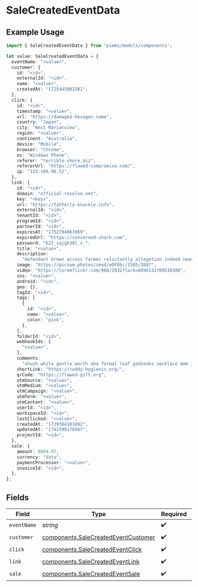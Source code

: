 # SaleCreatedEventData

## Example Usage

```typescript
import { SaleCreatedEventData } from "pimms/models/components";

let value: SaleCreatedEventData = {
  eventName: "<value>",
  customer: {
    id: "<id>",
    externalId: "<id>",
    name: "<value>",
    createdAt: "1725445081581",
  },
  click: {
    id: "<id>",
    timestamp: "<value>",
    url: "https://damaged-hexagon.name",
    country: "Japan",
    city: "West Marianview",
    region: "<value>",
    continent: "Australia",
    device: "Mobile",
    browser: "Chrome",
    os: "Windows Phone",
    referer: "terrible-shore.biz",
    refererUrl: "https://flawed-compromise.com/",
    ip: "133.166.96.52",
  },
  link: {
    id: "<id>",
    domain: "official-resolve.net",
    key: "<key>",
    url: "https://fatherly-knuckle.info",
    externalId: "<id>",
    tenantId: "<id>",
    programId: "<id>",
    partnerId: "<id>",
    expiresAt: "1752794063969",
    expiredUrl: "https://concerned-shark.com",
    password: "EZI_sqjgb38l_s_",
    title: "<value>",
    description:
      "defendant brown across farmer reluctantly allegation indeed near whoever",
    image: "https://picsum.photos/seed/wDFDbc/1585/3887",
    video: "https://loremflickr.com/966/2932?lock=6046132709538388",
    ios: "<value>",
    android: "<id>",
    geo: {},
    tagId: "<id>",
    tags: [
      {
        id: "<id>",
        name: "<value>",
        color: "pink",
      },
    ],
    folderId: "<id>",
    webhookIds: [
      "<value>",
    ],
    comments:
      "shush while gentle worth aha formal loaf gadzooks necklace mmm indeed but exacerbate accessorise",
    shortLink: "https://ruddy-hygienic.org/",
    qrCode: "https://flawed-gift.org",
    utmSource: "<value>",
    utmMedium: "<value>",
    utmCampaign: "<value>",
    utmTerm: "<value>",
    utmContent: "<value>",
    userId: "<id>",
    workspaceId: "<id>",
    lastClicked: "<value>",
    createdAt: "1729384101892",
    updatedAt: "1742598178567",
    projectId: "<id>",
  },
  sale: {
    amount: 8004.07,
    currency: "Vatu",
    paymentProcessor: "<value>",
    invoiceId: "<id>",
  },
};
```

## Fields

| Field                                                                                      | Type                                                                                       | Required                                                                                   | Description                                                                                |
| ------------------------------------------------------------------------------------------ | ------------------------------------------------------------------------------------------ | ------------------------------------------------------------------------------------------ | ------------------------------------------------------------------------------------------ |
| `eventName`                                                                                | *string*                                                                                   | :heavy_check_mark:                                                                         | N/A                                                                                        |
| `customer`                                                                                 | [components.SaleCreatedEventCustomer](../../models/components/salecreatedeventcustomer.md) | :heavy_check_mark:                                                                         | N/A                                                                                        |
| `click`                                                                                    | [components.SaleCreatedEventClick](../../models/components/salecreatedeventclick.md)       | :heavy_check_mark:                                                                         | N/A                                                                                        |
| `link`                                                                                     | [components.SaleCreatedEventLink](../../models/components/salecreatedeventlink.md)         | :heavy_check_mark:                                                                         | N/A                                                                                        |
| `sale`                                                                                     | [components.SaleCreatedEventSale](../../models/components/salecreatedeventsale.md)         | :heavy_check_mark:                                                                         | N/A                                                                                        |